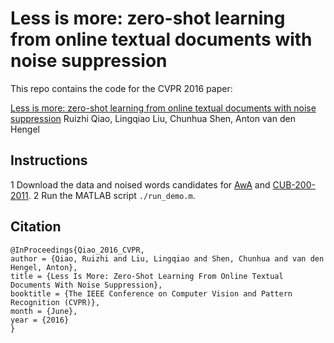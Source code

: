# Less is more: zero-shot learning from online textual documents with noise suppression
This repo contains the code for the CVPR 2016 paper:

[Less is more: zero-shot learning from online textual documents with noise suppression](http://www.cv-foundation.org/openaccess/content_cvpr_2016/papers/Qiao_Less_Is_More_CVPR_2016_paper.pdf)
Ruizhi Qiao, Lingqiao Liu, Chunhua Shen, Anton van den Hengel

## Instructions
1 Download the data and noised words candidates for [AwA](https://drive.google.com/open?id=0B0sZ_3CtT43gdXQyd19ZM3B2ejA) and [CUB-200-2011](https://drive.google.com/open?id=0B0sZ_3CtT43gWEZHZXhhRjdCXzg).
2 Run the MATLAB script `./run_demo.m`.

## Citation
```
@InProceedings{Qiao_2016_CVPR,
author = {Qiao, Ruizhi and Liu, Lingqiao and Shen, Chunhua and van den Hengel, Anton},
title = {Less Is More: Zero-Shot Learning From Online Textual Documents With Noise Suppression},
booktitle = {The IEEE Conference on Computer Vision and Pattern Recognition (CVPR)},
month = {June},
year = {2016}
}
```
